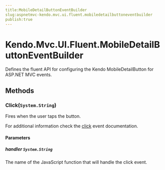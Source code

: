 ```yaml
---
title:MobileDetailButtonEventBuilder
slug:aspnetmvc-kendo.mvc.ui.fluent.mobiledetailbuttoneventbuilder
publish:true
---
```


# Kendo.Mvc.UI.Fluent.MobileDetailButtonEventBuilder
Defines the fluent API for configuring the Kendo MobileDetailButton for ASP.NET MVC events.



## Methods

### Click(`System.String`)
Fires when the user taps the button.

For additional information check the [click](/api/web/mobiledetailbutton#events-click) event documentation.


#### Parameters

##### handler `System.String`
The name of the JavaScript function that will handle the click event.






